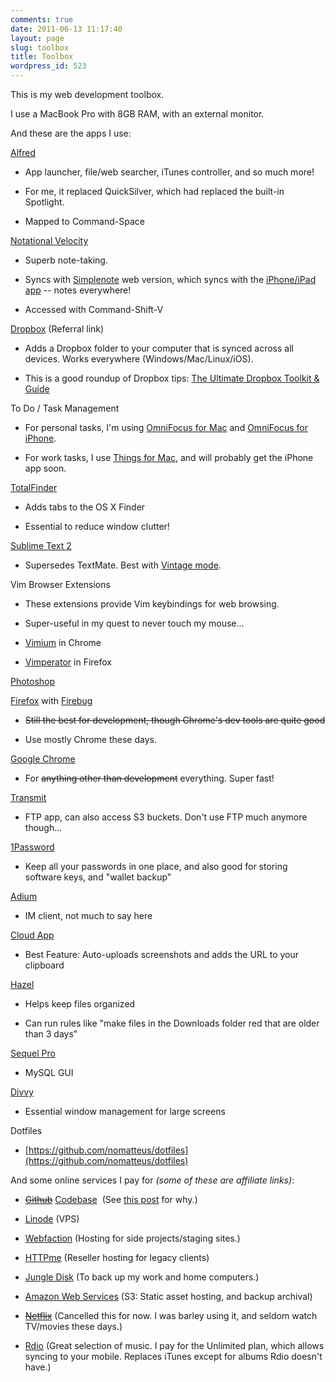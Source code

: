 ```yaml
---
comments: true
date: 2011-06-13 11:17:40
layout: page
slug: toolbox
title: Toolbox
wordpress_id: 523
---
```


This is my web development toolbox.





I use a MacBook Pro with 8GB RAM, with an external monitor.





And these are the apps I use:





[Alfred](http://www.alfredapp.com/)







  * App launcher, file/web searcher, iTunes controller, and so much more!


  * For me, it replaced QuickSilver, which had replaced the built-in Spotlight.


  * Mapped to Command-Space





[Notational Velocity](http://notational.net/)







  * Superb note-taking.


  * Syncs with [Simplenote](http://simplenoteapp.com/) web version, which syncs with the [iPhone/iPad app](http://itunes.apple.com/WebObjects/MZStore.woa/wa/viewSoftware?id=289429962&mt=8&ign-mpt=uo%3D6) -- notes everywhere!


  * Accessed with Command-Shift-V





[Dropbox](http://db.tt/SMSGGiL) (Referral link)







  * Adds a Dropbox folder to your computer that is synced across all devices. Works everywhere (Windows/Mac/Linux/iOS).


  * This is a good roundup of Dropbox tips: [The Ultimate Dropbox Toolkit & Guide](http://web.appstorm.net/roundups/data-management-roundups/the-ultimate-dropbox-toolkit-guide/)





To Do / Task Management







  * For personal tasks, I'm using [OmniFocus for Mac](http://www.omnigroup.com/products/omnifocus/) and [OmniFocus for iPhone](http://www.omnigroup.com/products/omnifocus-iphone/).


  * For work tasks, I use [Things for Mac](http://culturedcode.com/things/), and will probably get the iPhone app soon.





[TotalFinder](http://totalfinder.binaryage.com/)







  * Adds tabs to the OS X Finder


  * Essential to reduce window clutter!





[Sublime Text 2](http://www.sublimetext.com/)







  * Supersedes TextMate. Best with [Vintage mode](http://www.sublimetext.com/docs/2/vintage.html).





Vim Browser Extensions







  * These extensions provide Vim keybindings for web browsing.


  * Super-useful in my quest to never touch my mouse...


  * [Vimium](https://chrome.google.com/webstore/detail/dbepggeogbaibhgnhhndojpepiihcmeb) in Chrome


  * [Vimperator](https://addons.mozilla.org/en-US/firefox/addon/vimperator/) in Firefox





[Photoshop](http://www.photoshop.com/products/photoshop)





[Firefox](http://www.mozilla.com/) with [Firebug](http://getfirebug.com/)







  * <del> Still the best for development, though Chrome's dev tools are quite good</del>


  * Use mostly Chrome these days.





[Google Chrome](http://www.google.com/chrome/)







  * For <del>anything other than development</del> everything. Super fast!





[Transmit](http://www.panic.com/transmit/)







  * FTP app, can also access S3 buckets. Don't use FTP much anymore though...





[1Password](http://agilebits.com/products/1Password)







  * Keep all your passwords in one place, and also good for storing software keys, and "wallet backup"





[Adium](http://adium.im/)







  * IM client, not much to say here





[Cloud App](http://getcloudapp.com/)







  * Best Feature: Auto-uploads screenshots and adds the URL to your clipboard





[Hazel](http://www.noodlesoft.com/hazel.php)







  * Helps keep files organized


  * Can run rules like "make files in the Downloads folder red that are older than 3 days"





[Sequel Pro](http://www.sequelpro.com/)







  * MySQL GUI





[Divvy](http://mizage.com/#macdivvy)







  * Essential window management for large screens





Dotfiles







  * [https://github.com/nomatteus/dotfiles](https://github.com/nomatteus/dotfiles)





And some online services I pay for _(some of these are affiliate links)_:







  * <del>[Github](https://github.com/)</del> [Codebase](http://www.codebasehq.com/)  (See [this post](http://matthewruten.com/2011/10/30/github-vs-codebase-vs-gitorious-best-options-for-hosting-personal-projects/) for why.)


  * [Linode](http://www.linode.com/?r=0ed1244fbf3f53d5368bdb863f685643b9744043) (VPS)


  * [Webfaction](http://www.webfaction.com?affiliate=ruten) (Hosting for side projects/staging sites.)


  * [HTTPme](http://httpme.com/) (Reseller hosting for legacy clients)


  * [Jungle Disk](https://www.jungledisk.com/) (To back up my work and home computers.)


  * [Amazon Web Services](http://aws.amazon.com/) (S3: Static asset hosting, and backup archival)


  * <del>[Netflix](http://netflix.ca)</del> (Cancelled this for now. I was barley using it, and seldom watch TV/movies these days.)


  * [Rdio](www.rdio.com) (Great selection of music. I pay for the Unlimited plan, which allows syncing to your mobile. Replaces iTunes except for albums Rdio doesn't have.)



